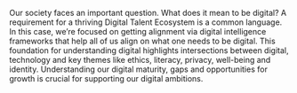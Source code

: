 Our society faces an important question. What does it mean to be digital? A requirement for a thriving Digital Talent Ecosystem is a common language. In this case, we’re focused on getting alignment via digital intelligence frameworks that help all of us align on what one needs to be digital. This foundation for understanding digital highlights intersections between digital, technology and key themes like ethics, literacy, privacy, well-being and identity. Understanding our digital maturity, gaps and opportunities for growth is crucial for supporting our digital ambitions.
